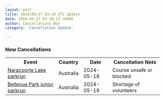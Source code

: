 ```yaml
---
layout: post
title: 2024/05/17 03:20 UTC Update
date: 2024-05-17 03:20:13 +0000
author: Cancellations Bot
category: 'Cancellation Update'

---
```


<h3>New Cancellations</h3>
<div class='hscrollable'>
<table style='width: 100%'>
    <tr>
        <th>Event</th>
        <th>Country</th>
        <th>Date</th>
        <th>Cancellation Note</th>
    </tr>
    <tr>
        <td><a href="https://www.parkrun.com.au/naracoortelake">Naracoorte Lake parkrun</a></td>
        <td>Australia</td>
        <td>2024-05-18</td>
        <td>Course unsafe or blocked</td>
    </tr>
    <tr>
        <td><a href="https://www.parkrun.com.au/bellevuepark-juniors">Bellevue Park junior parkrun</a></td>
        <td>Australia</td>
        <td>2024-05-19</td>
        <td>Shortage of volunteers</td>
    </tr>
</table>
</div>
